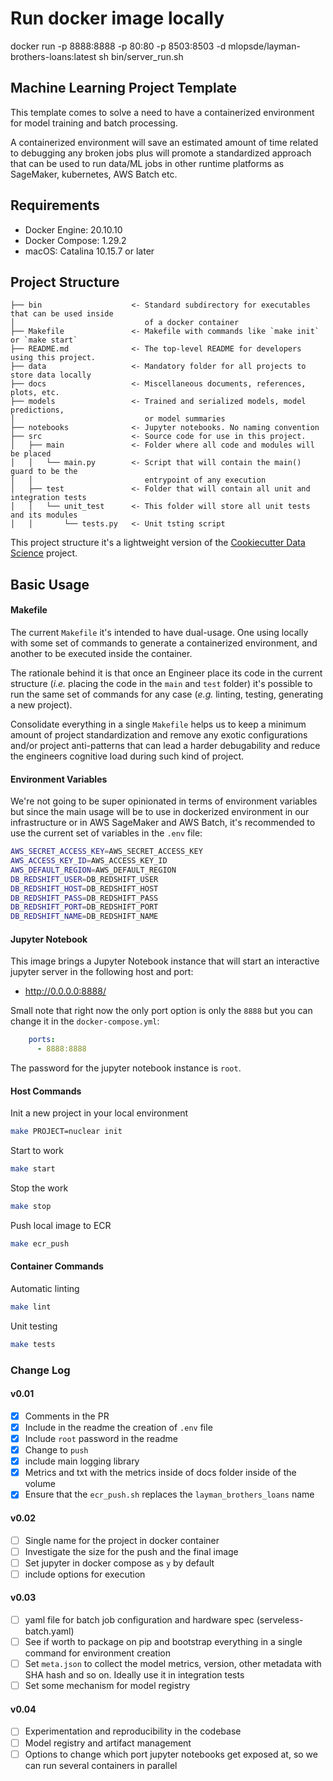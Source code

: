 # Run docker image locally
docker run -p 8888:8888 -p 80:80 -p 8503:8503 -d mlopsde/layman-brothers-loans:latest sh bin/server_run.sh

## Machine Learning Project Template
This template comes to solve a need to have a containerized environment for model 
training and batch processing.

A containerized environment will save an estimated amount of time related to
debugging any broken jobs plus will promote a standardized approach that can be used
to run data/ML jobs in other runtime platforms as SageMaker, kubernetes, AWS Batch etc.

## Requirements 
- Docker Engine: 20.10.10 
- Docker Compose: 1.29.2
- macOS: Catalina 10.15.7 or later


## Project Structure
```
├── bin                    <- Standard subdirectory for executables that can be used inside 
│                             of a docker container
├── Makefile               <- Makefile with commands like `make init` or `make start`
├── README.md              <- The top-level README for developers using this project.
├── data                   <- Mandatory folder for all projects to store data locally
├── docs                   <- Miscellaneous documents, references, plots, etc. 
├── models                 <- Trained and serialized models, model predictions, 
│                             or model summaries
├── notebooks              <- Jupyter notebooks. No naming convention
├── src                    <- Source code for use in this project.
│   ├── main               <- Folder where all code and modules will be placed
│   │   └── main.py        <- Script that will contain the main() guard to be the 
│   │                         entrypoint of any execution
│   ├── test               <- Folder that will contain all unit and integration tests
│   │   └── unit_test      <- This folder will store all unit tests and its modules
│   │       └── tests.py   <- Unit tsting script 
```

This project structure it's a lightweight version of the 
[Cookiecutter Data Science](https://github.com/drivendata/cookiecutter-data-science) 
project. 




## Basic Usage
#### Makefile 
The current `Makefile` it's intended to have dual-usage. One using locally  
with some set of commands to generate a containerized environment, and another
to be executed inside the container. 

The rationale behind it is that once an Engineer place its code in the current
structure (_i.e._ placing the code in the `main` and `test` folder) it's possible
to run the same set of commands for any case (_e.g._ linting, testing, generating a 
new project).

Consolidate everything in a single `Makefile` helps us to keep a minimum amount of 
project standardization and remove any exotic configurations and/or project 
anti-patterns that can lead a harder debugability and reduce the engineers 
cognitive load during such kind of project.


#### Environment Variables
We're not going to be super opinionated in terms of environment variables
but since the main usage will be to use in dockerized environment in our
infrastructure or in AWS SageMaker and AWS Batch, it's recommended to use
the current set of variables in the ``.env`` file:

```bash
AWS_SECRET_ACCESS_KEY=AWS_SECRET_ACCESS_KEY
AWS_ACCESS_KEY_ID=AWS_ACCESS_KEY_ID
AWS_DEFAULT_REGION=AWS_DEFAULT_REGION
DB_REDSHIFT_USER=DB_REDSHIFT_USER
DB_REDSHIFT_HOST=DB_REDSHIFT_HOST
DB_REDSHIFT_PASS=DB_REDSHIFT_PASS
DB_REDSHIFT_PORT=DB_REDSHIFT_PORT
DB_REDSHIFT_NAME=DB_REDSHIFT_NAME
```

#### Jupyter Notebook
This image brings a Jupyter Notebook instance that will start an interactive jupyter 
server in the following host and port:

- http://0.0.0.0:8888/

Small note that right now the only port option is only the ``8888`` but you can change it
in the ``docker-compose.yml``:
```yaml
    ports:
      - 8888:8888
```

The password for the jupyter notebook instance is `root`.

#### Host Commands
Init a new project in your local environment
```sh
make PROJECT=nuclear init
```

Start to work
```sh
make start
```

Stop the work
```sh
make stop
```

Push local image to ECR
```sh
make ecr_push
```

#### Container Commands
Automatic linting
```sh
make lint
```

Unit testing
```sh
make tests
```




### Change Log
#### v0.01
- [x] Comments in the PR
- [x] Include in the readme the creation of ``.env`` file
- [x] Include ``root`` password in the readme
- [X] Change to `push`
- [X] include main logging library
- [X] Metrics and txt with the metrics inside of docs folder inside of the volume
- [X] Ensure that the ``ecr_push.sh`` replaces the `layman_brothers_loans` name

#### v0.02
- [ ] Single name for the project in docker container
- [ ] Investigate the size for the push and the final image
- [ ] Set jupyter in docker compose as ``y`` by default
- [ ] include options for execution

#### v0.03
- [ ] yaml file for batch job configuration and hardware spec (serveless-batch.yaml)
- [ ] See if worth to package on pip and bootstrap everything in a single command for environment creation
- [ ] Set ``meta.json`` to collect the model metrics, version, other metadata with SHA hash and so on. 
  Ideally use it in integration tests
- [ ] Set some mechanism for model registry  

#### v0.04
- [ ] Experimentation and reproducibility in the codebase
- [ ] Model registry and artifact management
- [ ] Options to change which port jupyter notebooks get exposed at, so we can run several containers in parallel
